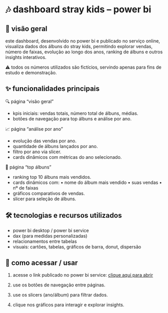 # 🎶 dashboard stray kids – power bi

## 📌 visão geral
este dashboard, desenvolvido no power bi e publicado no serviço online, visualiza dados dos álbuns do stray kids, permitindo explorar vendas, número de faixas, evolução ao longo dos anos, ranking de álbuns e outros insights interativos.

⚠️ todos os números utilizados são fictícios, servindo apenas para fins de estudo e demonstração.


## ✨ funcionalidades principais

🔍 página “visão geral”
 - kpis iniciais: vendas totais, número total de álbuns, médias.
 - botões de navegação para top álbuns e análise por ano.

📈 página “análise por ano”
 - evolução das vendas por ano.
 - quantidade de álbuns lançados por ano.
 - filtro por ano via slicer.
 - cards dinâmicos com métricas do ano selecionado.

🥇 página “top álbuns”
 - ranking top 10 álbuns mais vendidos.
 - cards dinâmicos com:
     • nome do álbum mais vendido
     • suas vendas
     • nº de faixas
 - gráficos comparativos de vendas.
 - slicer para seleção de álbuns.



## 🛠️ tecnologias e recursos utilizados
 - power bi desktop / power bi service
 - dax (para medidas personalizadas)
 - relacionamentos entre tabelas
 - visuais: cartões, tabelas, gráficos de barra, donut, dispersão


## 🚀 como acessar / usar
 1. acesse o link publicado no power bi service: [clique aqui para abrir](https://app.powerbi.com/groups/me/reports/eab2b503-5338-4470-b2ce-40b1930f0ad7/ad92be321991c772799f?experience=power-bi)

 2. use os botões de navegação entre páginas.
 3. use os slicers (ano/álbum) para filtrar dados.
 4. clique nos gráficos para interagir e explorar insights.


